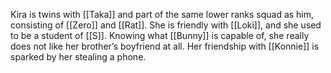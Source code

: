 Kira is twins with [[Taka]] and part of the same lower ranks squad as him, consisting of [[Zero]] and [[Rat]]. She is friendly with [[Loki]], and she used to be a student of [[S]]. Knowing what [[Bunny]] is capable of, she really does not like her brother’s boyfriend at all. Her friendship with [[Konnie]] is sparked by her stealing a phone.